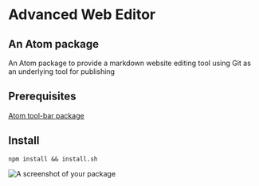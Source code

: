# Advanced Web Editor
## An Atom package

An Atom package to provide a markdown website editing tool using Git as an
underlying tool for publishing

## Prerequisites

[Atom tool-bar package](https://atom.io/packages/tool-bar)

## Install
`npm install && install.sh`

![A screenshot of your package](https://f.cloud.github.com/assets/69169/2290250/c35d867a-a017-11e3-86be-cd7c5bf3ff9b.gif)
